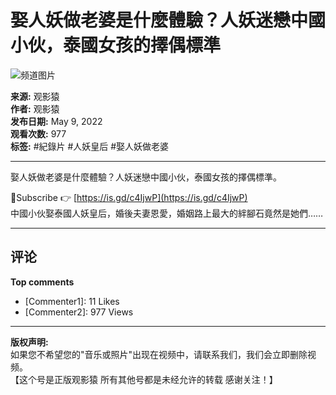 # 娶人妖做老婆是什麼體驗？人妖迷戀中國小伙，泰國女孩的擇偶標準

![频道图片](https://i.ytimg.com/an/t4_cvb8fKDT6amGwUlNMqA/featured_channel.jpg?v=61ef7f80)

**来源:** 观影猿  
**作者:** 观影猿  
**发布日期:** May 9, 2022  
**观看次数:** 977  
**标签:** #紀錄片 #人妖皇后 #娶人妖做老婆  

---

娶人妖做老婆是什麼體驗？人妖迷戀中國小伙，泰國女孩的擇偶標準。

💟Subscribe 👉 [https://is.gd/c4IjwP](https://is.gd/c4IjwP)   
中國小伙娶泰國人妖皇后，婚後夫妻恩愛，婚姻路上最大的絆腳石竟然是她們……

---

## 评论

**Top comments**

* [Commenter1]: 11 Likes
* [Commenter2]: 977 Views

---

**版权声明:**  
如果您不希望您的"音乐或照片"出现在视频中，请联系我们，我们会立即删除视频。  
【这个号是正版观影猿 所有其他号都是未经允许的转载 感谢关注！】  

<!-- tcd_original_link https://www.youtube.com/watch?v=r21CeW4nIJI -->
